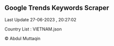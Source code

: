 

## Google Trends Keywords Scraper 
 
Last Update 27-06-2023 , 20:27:02

Country List :
VIETNAM.json



© Abdul Muttaqin 
